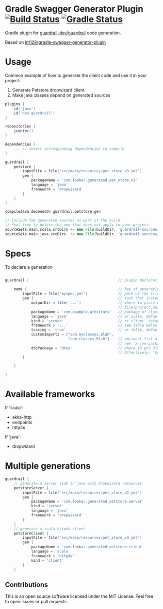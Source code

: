 # Gradle Swagger Generator Plugin [![Build Status](https://github.com/guardrail-dev/guardrail-gradle-plugin/workflows/CI/badge.svg)](https://github.com/twilio/guardrail-gradle-plugin/actions?query=workflow%3ACI) [![Gradle Status](https://gradleupdate.appspot.com/twilio/guardrail-gradle-plugin/status.svg)](https://gradleupdate.appspot.com/twilio/guardrail-gradle-plugin/status)

Gradle plugin for [guardrail-dev/guardrail](https://github.com/guardrail-dev/guardrail) code generation.

Based on [int128/gradle-swagger-generator-plugin](https://github.com/int128/gradle-swagger-generator-plugin)

Usage
======

Common example of how to generate the client code and use it in your project:

1. Generate Petstore dropwizard client
2. Make java classes depend on generated sources

```build.gradle
plugins {
    id('java')
    id('dev.guardrail')
}

repositories {
    jcenter()
}

dependencies {
    ... // insert corresponding dependencies to compile
}

guardrail {
    petstore {
        inputFile = file('src/main/resources/pet_store_v3.yml')
        gen {
            packageName = 'com.foobar.generated.pet_store_v3'
            language = 'java'
            framework = 'dropwizard'
        } 
    }
}

compileJava.dependsOn guardrail.petstore.gen

// Include the generated sources as part of the build
// Feel free to delete the one that does not apply to your project
sourceSets.main.scala.srcDirs += new File(buildDir, 'guardrail-sources/scala')
sourceSets.main.java.srcDirs  += new File(buildDir, 'guardrail-sources/java')
```

Specs
======

To declare a generation

```gradle

guardrail {                                         // plugin declaration
   
    name {                                          // key of generation, e.g. petstore, myService, etc. 
        inputFile = file('myspec.yml')              // path of the file
        gen {                                       // task that instucts generation
            outputDir = file('...')                 // where to place output. default is
                                                    // file(project.buildDir/'guardrail-sources')
            packageName = 'com.example.arbitrary'   // package of classes to be packaged
            language = 'java'                       // or scala. default 'scala'
            kind = 'server'                         // or client. default 'client'
            framework = '...'                       // see table below. default 'akka-http'
            tracing = 'true'                        // or false, default false. adds lightstep integration to service
            customImports = ["com.myclasses.Blah", 
                             "com.classes.Blah"]    // optional list of classes to be used in generation
                                                    // see 'x-jvm-package' or 'x-scala-package' extension
            dtoPackage = 'dtos'                     // where to put DTO objects. Where to put your client's DTOs. 
                                                    // Effectively: "$${packageName}.definitions.$${dtoPackage}"
        }    

    }

}
```

Available frameworks
====================

If 'scala':

- akka-http
- endpoints
- http4s

If 'java':

- dropwizard

Multiple generations
====================

```gradle
guardrail {
    // generate a server stub in java with dropwizard resources
    petstoreServer {
        inputFile = file('src/main/resources/pet_store_v2.yml')
        gen {
            packageName = 'com.foobar.generated.petstore.server'
            kind = 'server'
            language = 'java'
            framework = 'dropwizard'
        }
    }
    // generate a scala http4s client
    petstoreClient {
        inputFile = file('src/main/resources/pet_store_v3.yml')
        gen {
            packageName = 'com.foobar.generated.petstore.client'
            language = 'scala'
            framework = 'http4s'
            kind = 'client'
        } 
    }
```


## Contributions

This is an open source software licensed under the MIT License.
Feel free to open issues or pull requests.

